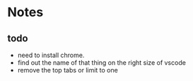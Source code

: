 # Notes

## todo

* need to install chrome.
* find out the name of that thing on the right size of vscode
* remove the top tabs or limit to one
